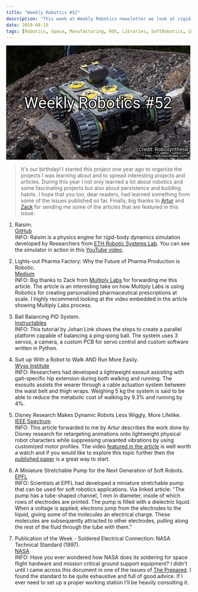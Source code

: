 ```yaml
---
title: "Weekly Robotics #52"
description: "This week at Weekly Robotics newsletter we look at rigid body simulator for robotics, robotics application in pharma industry, ball balancing PID system and more!"
date: 2019-08-18
tags: [Robotics, Space, Manufacturing, ROS, Libraries, SoftRobotics, ControlSystems, Exoskeletons, Research]
---
```

![HeaderImage](/img/headers/52.jpg "Header image")

> It's our birthday! I started this project one year ago to organize the projects I was learning about and to spread interesting projects and articles. During this year I not only learned a lot about robotics and some fascinating projects but also about persistence and building habits. I hope that you too, dear readers, had learned something from some of the issues published so far. Finally, big thanks to [Artur](https://github.com/ArturSkowronski) and [Zack](https://medium.com/@zack_45392) for sending me some of the articles that are featured in this issue.

1) Raisim.
<br>[GitHub](https://github.com/leggedrobotics/raisimLib)<br>
INFO: Raisim is a physics engine for rigid-body dynamics simulation developed by Researchers from [ETH Robotic Systems Lab](https://rsl.ethz.ch/). You can see the simulator in action in this [YouTube video](https://youtu.be/aTDkYFZFWug).

2) Lights-out Pharma Factory: Why the Future of Pharma Production is Robotic.
<br>[Medium](https://medium.com/multiply-labs/lights-out-pharma-factory-why-the-future-of-pharma-production-is-robotic-ee1c5297bb8a)<br>
INFO: Big thanks to Zack from [Multiply Labs](https://multiplylabs.com/) for forwarding me this article. The article is an interesting take on how Multiply Labs is using Robotics for creating personalized pharmaceutical prescriptions at scale. I highly recommend looking at the video embedded in the article showing Multiply Labs process.

3) Ball Balancing PID System.
<br>[Instructables](https://www.instructables.com/id/Ball-Balancing-PID-System/)<br>
INFO: This tutorial by Johan Link shows the steps to create a parallel platform capable of balancing a ping-pong ball. The system uses 3 servos, a camera, a custom PCB for servo control and custom software written in Python.

4) Suit up With a Robot to Walk AND Run More Easily.
<br>[Wyss Institute](https://wyss.harvard.edu/suit-up-with-a-robot-to-walk-and-run-more-easily/)<br>
INFO: Researchers had developed a lightweight exosuit assisting with gait-specific hip extension during both walking and running. The exosuits assists the wearer through a cable actuation system between the waist belt and thigh wraps. Weighing 5 kg the system is said to be able to reduce the metabolic cost of walking by 9.3% and running by 4%.

5) Disney Research Makes Dynamic Robots Less Wiggly, More Lifelike.
<br>[IEEE Spectrum](https://spectrum.ieee.org/automaton/robotics/robotics-hardware/disney-research-dynamic-robotic-characters)<br>
INFO: This article forwarded to me by Artur describes the work done by Disney research for retargeting animations onto lightweight physical robot characters while suppressing unwanted vibrations by using customized motor profiles. The video [featured in the article](https://youtu.be/Z1jgaEO9aRs) is well worth a watch and if you would like to explore this topic further then the [published paper](https://la.disneyresearch.com/publication/publication-process-vibration-minimizing-motion-retargeting-for-robotic-characters/) is a great way to start.

6) A Miniature Stretchable Pump for the Next Generation of Soft Robots.
<br>[EPFL](https://actu.epfl.ch/news/a-miniature-stretchable-pump-for-the-next-generati/)<br>
INFO: Scientists at EPFL had developed a miniature stretchable pump that can be used for soft robotics applications. Via linked article: "The pump has a tube-shaped channel, 1 mm in diameter, inside of which rows of electrodes are printed. The pump is filled with a dielectric liquid. When a voltage is applied, electrons jump from the electrodes to the liquid, giving some of the molecules an electrical charge. These molecules are subsequently attracted to other electrodes, pulling along the rest of the fluid through the tube with them."

7) Publication of the Week - Soldered Electrical Connection: NASA Technical Standard (1997).
<br>[NASA](https://nepp.nasa.gov/docuploads/06AA01BA-FC7E-4094-AE829CE371A7B05D/NASA-STD-8739.3.pdf)<br>
INFO: Have you ever wondered how NASA does its soldering for space flight hardware and mission critical ground support equipment? I didn't until I came across this document in one of the issues of [The Prepared](https://theprepared.org/). I found the standard to be quite exhaustive and full of good advice. If I ever need to set up a proper working station I'll be heavily consulting it.
